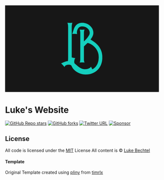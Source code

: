 ![luke-bechtel-banner](/public/static/images/twitter-card.png)

# Luke's Website

[![GitHub Repo stars](https://img.shields.io/github/stars/Marviel/lukebechtel-web?style=social)](https://GitHub.com/Marviel/lukebechtel-web/stargazers/)
[![GitHub forks](https://img.shields.io/github/forks/Marviel/lukebechtel-web?style=social)](https://GitHub.com/Marviel/lukebechtel-web/network/)
[![Twitter URL](https://img.shields.io/twitter/url?style=social&url=https%3A%2F%2Ftwitter.com%2Flinkbechtel)](https://twitter.com/linkbechtel)
[![Sponsor](https://img.shields.io/static/v1?label=Sponsor&message=%E2%9D%A4&logo=GitHub&link=https://github.com/sponsors/Marviel)](https://github.com/sponsors/Marviel)

## License

All code is licensed under the [MIT](https://github.com/Marviel/lukebechtel-web/blob/master/LICENSE) License
All content is © [Luke Bechtel](https://www.lukebechtel.com)

#### Template

Original Template created using [pliny](https://github.com/timlrx/pliny) from [timrlx](https://github.com/timlrx/tailwind-nextjs-starter-blog/)
